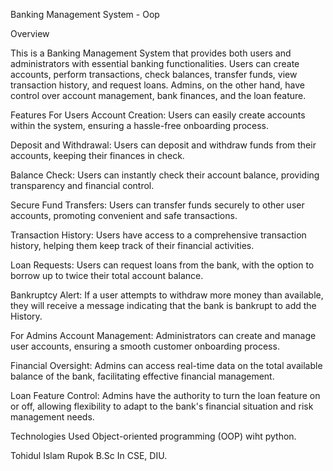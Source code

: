 Banking Management System - Oop

Overview


This is a Banking Management System that provides both users and administrators with essential banking functionalities. Users can create accounts, perform transactions, check balances, transfer funds, view transaction history, and request loans. Admins, on the other hand, have control over account management, bank finances, and the loan feature.

Features
For Users
Account Creation: Users can easily create accounts within the system, ensuring a hassle-free onboarding process.

Deposit and Withdrawal: Users can deposit and withdraw funds from their accounts, keeping their finances in check.

Balance Check: Users can instantly check their account balance, providing transparency and financial control.

Secure Fund Transfers: Users can transfer funds securely to other user accounts, promoting convenient and safe transactions.

Transaction History: Users have access to a comprehensive transaction history, helping them keep track of their financial activities.

Loan Requests: Users can request loans from the bank, with the option to borrow up to twice their total account balance.

Bankruptcy Alert: If a user attempts to withdraw more money than available, they will receive a message indicating that the bank is bankrupt to add the History.

For Admins
Account Management: Administrators can create and manage user accounts, ensuring a smooth customer onboarding process.

Financial Oversight: Admins can access real-time data on the total available balance of the bank, facilitating effective financial management.

Loan Feature Control: Admins have the authority to turn the loan feature on or off, allowing flexibility to adapt to the bank's financial situation and risk management needs.

Technologies Used
Object-oriented programming (OOP) wiht python.


Tohidul Islam Rupok
B.Sc In CSE, DIU.
